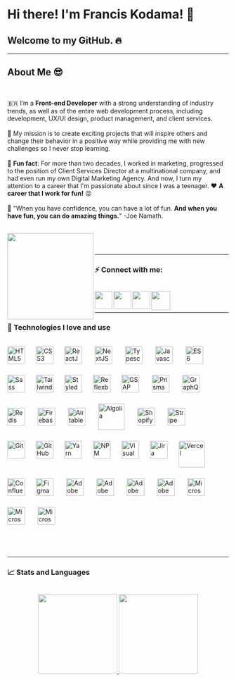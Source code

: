 # Hi there! I'm Francis Kodama! 👋

## Welcome to my GitHub. 🔥

<hr />

## About Me 😎

<br />

🇧🇷 I’m a **Front-end Developer** with a strong understanding of industry trends, as well as of the entire web development process, including development, UX/UI design, product management, and client services.
</br>
</br>
🚀 My mission is to create exciting projects that will inspire others and change their behavior in a positive way while providing me with new challenges so I never stop learning.
</br>
</br>
🏁 **Fun fact**: For more than two decades, I worked in marketing, progressed to the position of Client Services Director at a multinational company, and had even run my own Digital Marketing Agency. And now, I turn my attention to a career that I'm passionate about since I was a teenager. ❤️ **A career that I work for fun!** 😜
</br>
</br>
💭 "When you have confidence, you can have a lot of fun. **And when you have fun, you can do amazing things.**" -Joe Namath.
</br>
</br>

<a href="https://www.fkodama.com/" target="_blank">
<img align="left" width="196px" src="https://www.fkodama.com/_permanent/git/portfolio.svg"  />
</a>

</br>
</br>

<hr />

### ⚡ Connect with me:

<br />
<a href="https://www.fkodama.com/" target="_blank">
<img align="left" width="40px" src="https://www.fkodama.com/_permanent/git/website.svg"  />
</a>

<a href="https://www.linkedin.com/in/kodama/" target="_blank">
  <img align="left" width="40px" src="https://www.fkodama.com/_permanent/git/linkedin.svg"  />
</a>
<a href="https://www.instagram.com" target="_blank">
  <img align="left" width="40px" src="https://www.fkodama.com/_permanent/git/instagram.svg"  />
</a>
<a href="mailto:fk@fkodama.com">
  <img align="left" width="43px" src="https://www.fkodama.com/_permanent/git/email.svg" />
</a>

</br>
</br>

<hr />

### 🤖 Technologies I love and use

<div style="display: inline_block">
  <br>
  <!-- Frameworks and Languages -->
  <img align="center" alt="ReactJS" height="40px" src="https://fkodama.com/techstack-icons/react.svg" style="margin-right:25px; margin-bottom:25px;">                 
  <img align="center" alt="NextJS" height="40px" src="https://fkodama.com/techstack-icons/nextjs-icon.svg" style="margin-right:25px; margin-bottom:25px;">
  <img align="center" alt="Typescript" height="40px" src="https://fkodama.com/techstack-icons/typescript-icon.svg" style="margin-right:25px; margin-bottom:25px;">                 
  <img align="center" alt="Javascript" height="40px" src="https://fkodama.com/techstack-icons/javascript.svg" style="margin-right:25px; margin-bottom:25px;">
  <img align="center" alt="ES6" height="40px" src="https://fkodama.com/techstack-icons/es6.svg" style="margin-right:25px; margin-bottom:25px;">

  <!-- Styles -->
  <img align="left" alt="HTML5" width="40px" src="https://fkodama.com/techstack-icons/html-5.svg" style="margin-right:25px; margin-bottom:25px;" />
  <img align="left" alt="CSS3" width="40px" src="https://fkodama.com/techstack-icons/css-3.svg" style="margin-right:25px; margin-bottom:25px;" />
  <img align="left" alt="Sass" width="40px" src="https://fkodama.com/techstack-icons/sass.svg" style="margin-right:25px; margin-bottom:25px;" />
  <img align="left" alt="Tailwind CSS" width="40px" src="https://fkodama.com/techstack-icons/tailwindcss-icon.svg" style="margin-right:25px; margin-bottom:25px;" />
  <img align="left" alt="Styled Components" width="40px" src="https://fkodama.com/techstack-icons/styled-components.svg" style="margin-right:25px; margin-bottom:25px;" />
  <img align="left" alt="Reflexbox Rebass" width="40px" src="https://camo.githubusercontent.com/ac38250ad62288f6cbafc721f3b33640c339c2f1c3f4e20d7b2549663763da7a/68747470733a2f2f7265626173736a732e6f72672f6c6f676f2e737667" style="margin-right:25px; margin-bottom:25px;" />

  <!-- Animation -->
  <img align="center" alt="GSAP" width="40px" src="https://fkodama.com/techstack-icons/gsap.svg" style="margin-right:25px; margin-bottom:25px;">

  <!-- Databases -->
  <img align="center" alt="Prisma" width="40px" src="https://fkodama.com/techstack-icons/prisma.svg" style="margin-right:25px; margin-bottom:25px;">
  <img align="center" alt="GraphQL" width="40px" src="https://fkodama.com/techstack-icons/graphql.svg" style="margin-right:25px; margin-bottom:25px;">
  <img align="center" alt="Redis" width="40px" src="https://fkodama.com/techstack-icons/redis.svg" style="margin-right:25px; margin-bottom:25px;">
  <img align="center" alt="Firebase" width="40px" src="https://fkodama.com/techstack-icons/firebase.svg" style="margin-right:25px; margin-bottom:25px;">
  <img align="center" alt="Airtable" width="40px" src="https://fkodama.com/techstack-icons/airtable.svg" style="margin-right:25px; margin-bottom:25px;">

  <!-- Others -->
  <img align="center" alt="Algolia" width="60px" src="https://fkodama.com/techstack-icons/algolia.svg" style="margin-right:25px; margin-bottom:25px;">
  <img align="center" alt="Shopify" width="40px" src="https://fkodama.com/techstack-icons/shopify.svg" style="margin-right:25px; margin-bottom:25px;">
  <img align="center" alt="Stripe" width="40px" src="https://fkodama.com/techstack-icons/stripe.svg" style="margin-right:25px; margin-bottom:25px;">

  <!-- Hosting -->
  <img align="center" alt="Vercel" width="60px" src="https://fkodama.com/techstack-icons/vercel-logo.svg" style="margin-right:25px; margin-bottom:25px;">

  <!-- Version Control and Libraries Management -->
  <img align="left" alt="Git" width="40px" src="https://fkodama.com/techstack-icons/git-icon.svg" style="margin-right:25px; margin-bottom:25px;" />
  <img align="left" alt="GitHub" width="40px" src="https://fkodama.com/techstack-icons/github-icon.svg" style="margin-right:25px; margin-bottom:25px;" />
  <img align="left" alt="Yarn" width="40px" src="https://fkodama.com/techstack-icons/yarn.svg" style="margin-right:25px; margin-bottom:25px;" />
  <img align="left" alt="NPM" width="40px" src="https://fkodama.com/techstack-icons/npm-2.svg" style="margin-right:25px; margin-bottom:25px;" />

  <!-- Editor -->
  <img align="left" alt="Visual Studio Code" width="40px" src="https://fkodama.com/techstack-icons/visual-studio-code.svg" style="margin-right:25px;margin-bottom:25px;" />

  <!-- Project Management -->
  <img align="left" alt="Jira" width="40px" src="https://fkodama.com/techstack-icons/jira.svg" style="margin-right:25px;margin-bottom:25px;" />
  <img align="left" alt="Confluence" width="40px" src="https://fkodama.com/techstack-icons/confluence.svg" style="margin-right:25px;margin-bottom:25px;" />

  <!-- Design -->
  <img align="center" alt="Figma" height="40px" src="https://fkodama.com/techstack-icons/figma.svg" style="margin-right:25px;margin-bottom:25px;">  
  <img align="center" alt="Adobe XD" width="40px" src="https://fkodama.com/techstack-icons/adobe-xd.svg" style="margin-right:25px;margin-bottom:25px;">                                                   
  <img align="center" alt="Adobe Photoshop" width="40px" src="https://fkodama.com/techstack-icons/adobe-photoshop.svg" style="margin-right:25px;margin-bottom:25px;">  
  <img align="center" alt="Adobe Illustrator" width="40px" src="https://fkodama.com/techstack-icons/adobe-illustrator.svg" style="margin-right:25px;margin-bottom:25px;">  
  <img align="center" alt="Adobe Premiere" width="40px" src="https://fkodama.com/techstack-icons/adobe-premiere_pro.svg" style="margin-right:25px;margin-bottom:25px;">

  <!-- Microsoft -->
  <img align="center" alt="Microsoft excel" width="40px" src="https://fkodama.com/techstack-icons/microsoft-office-excel.svg" style="margin-right:25px;margin-bottom:25px;">  
  <img align="center" alt="Microsoft" width="40px" src="https://fkodama.com/techstack-icons/microsoft-office-powerpoint.svg" style="margin-right:25px;margin-bottom:25px;">  
  <img align="center" alt="Microsoft" width="40px" src="https://fkodama.com/techstack-icons/microsoft-office.svg" style="margin-right:25px;margin-bottom:25px;">  
</div>

<br />
<br />
<hr />

### 📈 Stats and Languages

<br />
<div align="center">
  <a href="https://github.com/franciskodama">
  <img height="180em" src="https://github-readme-stats.vercel.app/api?username=franciskodama&show_icons=true&theme=gradient&include_all_commits=true&count_private=true"/>
  <img height="180em" src="https://github-readme-stats.vercel.app/api/top-langs/?username=franciskodama&layout=compact&langs_count=7&theme=gradient"/>
</div>
